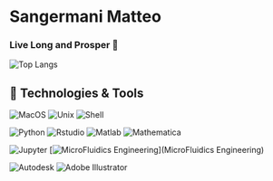 # Sangermani Matteo
### Live Long and Prosper 🖖

![Top Langs](https://github-readme-stats.vercel.app/api/top-langs/?username=sanger-matteo&layout=compact)

## 🔧 Technologies & Tools
![MacOS](https://img.shields.io/badge/OS-MacOS-informational?style=flat&logo=macOS&logoColor=white&color=2bbc8a)
![Unix](https://img.shields.io/badge/OS-Unix-informational?style=flat&logo=linux&logoColor=white&color=2bbc8a)
![Shell](https://img.shields.io/badge/Shell-Bash-informational?style=flat&logo=gnu-bash&logoColor=white&color=2bbc8a)

![Python](https://img.shields.io/badge/Code-Python-informational?style=flat&logo=python&logoColor=white&color=2bbc8a)
![Rstudio](https://img.shields.io/badge/Code-R_studio-informational?style=flat&logo=r&logoColor=white&color=2bbc8a)
![Matlab](https://img.shields.io/badge/Code-Matlab-informational?style=flat&logo=Mathworks&logoColor=white&color=2bbc8a)
![Mathematica](https://img.shields.io/badge/Code-Mathematica-informational?style=flat&logo=Wolfram+Mathematica&logoColor=white&color=2bbc8a)


![Jupyter](https://img.shields.io/badge/Tool-Jupyter_Lab-informational?style=flat&logo=Jupyter&logoColor=white&color=2a7ab8)
[![MicroFluidics Engineering](https://img.shields.io/badge/Git-F05032?logo=git&logoColor=fff)](MicroFluidics Engineering)

![Autodesk](https://img.shields.io/badge/Design-Autodesk_Autocad-informational?style=flat&logo=Autodesk&logoColor=white&color=ba5c29)
![Adobe Illustrator](https://img.shields.io/badge/Design-Adobe_Illustrator-informational?style=flat&logo=Adobe+Illustrator&logoColor=white&color=ba5c29)


<!--
**sanger-matteo/sanger-matteo** is a ✨ _special_ ✨ repository because its `README.md` (this file) appears on your GitHub profile.

![Autodesk](https://img.shields.io/static/v1?style=for-the-badge&message=Autodesk&color=0696D7&logo=Autodesk&logoColor=FFFFFF&label=)
![Adobe Illustrator](https://img.shields.io/static/v1?style=for-the-badge&message=Adobe+Illustrator&color=222222&logo=Adobe+Illustrator&logoColor=FF9A00&label=)
![Adobe InDesign](https://img.shields.io/static/v1?style=for-the-badge&message=Adobe+InDesign&color=FF3366&logo=Adobe+InDesign&logoColor=FFFFFF&label=)
![Atom](https://img.shields.io/static/v1?style=for-the-badge&message=Atom&color=66595C&logo=Atom&logoColor=FFFFFF&label=)


![Anaconda](https://img.shields.io/badge/Tool-Conda-informational?style=flat&logo=Anaconda&logoColor=white&color=2ba9bc)
![SciPy](https://img.shields.io/badge/Tool-SciPy-informational?style=flat&logo=scipy&logoColor=white&color=2ba9bc)
![NumPy](https://img.shields.io/badge/Tool-NumPy-informational?style=flat&logo=Numpy&logoColor=white&color=2ba9bc)
![Pandas](https://img.shields.io/badge/Tool-Pandas-informational?style=flat&logo=pandas&logoColor=white&color=2ba9bc)
![scikit-learn](https://img.shields.io/badge/Tool-ScikitLearn-informational?style=flat&logo=scikit-learn&logoColor=white&color=2ba9bc)
![Plotly](https://img.shields.io/badge/Tool-Plotly-informational?style=flat&logo=Plotly&logoColor=white&color=2ba9bc)



Here are some ideas to get you started:

- 🔭 I’m currently working on ...
- 🌱 I’m currently learning ...
- 👯 I’m looking to collaborate on ...
- 🤔 I’m looking for help with ...
- 💬 Ask me about ...
- 📫 How to reach me: ...
- 😄 Pronouns: ...
- ⚡ Fun fact: ...
-->
